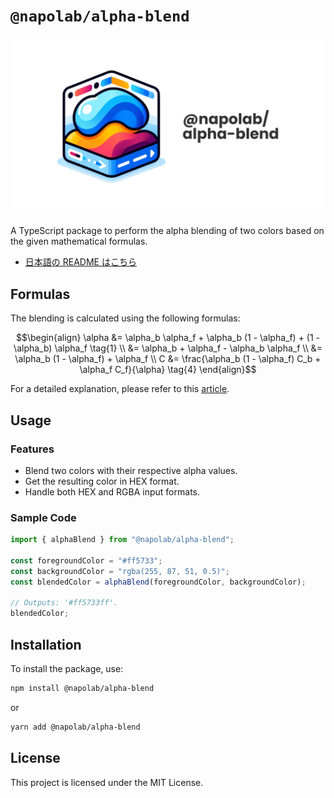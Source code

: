# `@napolab/alpha-blend`

![@napolab/alpha-blend library image](https://github.com/napolab/alpha-blend/raw/main/images/alpha-blend.png)

A TypeScript package to perform the alpha blending of two colors based on the given mathematical formulas.

- [日本語の README はこちら](./README-ja.md)

## Formulas

The blending is calculated using the following formulas:

```math
\begin{align}
\alpha &= \alpha_b \alpha_f + \alpha_b (1 - \alpha_f) + (1 - \alpha_b) \alpha_f \tag{1} \\
&= \alpha_b + \alpha_f - \alpha_b \alpha_f \\
&= \alpha_b (1 - \alpha_f) + \alpha_f \\
C &= \frac{\alpha_b (1 - \alpha_f) C_b + \alpha_f C_f}{\alpha} \tag{4}
\end{align}
```

For a detailed explanation, please refer to this [article](https://qiita.com/kerupani129/items/4bf75d9f44a5b926df58#1-%E9%80%9A%E9%81%8E%E3%81%99%E3%82%8B%E8%89%B2%E3%81%AE%E5%89%B2%E5%90%88%E3%81%AB%E3%82%88%E3%82%8B%E8%AA%AC%E6%98%8E).

## Usage

### Features

- Blend two colors with their respective alpha values.
- Get the resulting color in HEX format.
- Handle both HEX and RGBA input formats.

### Sample Code

```ts
import { alphaBlend } from "@napolab/alpha-blend";

const foregroundColor = "#ff5733";
const backgroundColor = "rgba(255, 87, 51, 0.5)";
const blendedColor = alphaBlend(foregroundColor, backgroundColor);

// Outputs: '#ff5733ff'.
blendedColor;
```

## Installation

To install the package, use:

```bash
npm install @napolab/alpha-blend
```

or

```bash
yarn add @napolab/alpha-blend
```

## License

This project is licensed under the MIT License.
